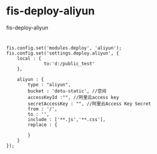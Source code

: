 # fis-deploy-aliyun
fis-deploy-aliyun

#
	fis.config.set('modules.deploy', 'aliyun');
	fis.config.set('settings.deploy.aliyun', {
		local : {
				  to:'d:/public_test'
		},
		
	    aliyun : {
			type : "aliyun",
	        bucket : 'detu-static', //空间
	        accessKeyId :"", //阿里云access key
			secretAccessKey : "", //阿里云Access Key Secret
	        from : '/',
	        to : '',
	        include : ['**.js','**.css'],
	        replace : {
	      
	        }
	    }
	});
